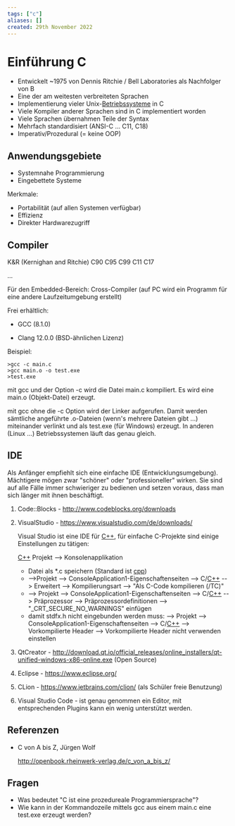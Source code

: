 ```yaml
---
tags: ["c"]
aliases: []
created: 29th November 2022
---
```


# Einführung C

- Entwickelt ~1975 von Dennis Ritchie / Bell Laboratories als Nachfolger von B
- Eine der am weitesten verbreiteten Sprachen
- Implementierung vieler Unix-[Betriebssysteme](../Os/Operating%20Systems.md) in C
- Viele Kompiler anderer Sprachen sind in C implementiert worden
- Viele Sprachen übernahmen Teile der Syntax
- Mehrfach standardisiert (ANSI-C ... C11, C18)
- Imperativ/Prozedural (= keine OOP)

## Anwendungsgebiete

- Systemnahe Programmierung
- Eingebettete Systeme

Merkmale:

- Portabilität (auf allen Systemen verfügbar)
- Effizienz
- Direkter Hardwarezugriff

## Compiler

K&R	(Kernighan and Ritchie)
C90
C95
C99
C11
C17

...

Für den Embedded-Bereich: Cross-Compiler (auf PC wird ein Programm für eine andere Laufzeitumgebung erstellt)

Frei erhältlich:

- GCC (8.1.0)

- Clang 12.0.0 (BSD-ähnlichen Lizenz)

Beispiel:

```
>gcc -c main.c
>gcc main.o -o test.exe
>test.exe
```

mit gcc und der Option -c wird die Datei main.c kompiliert. Es wird eine main.o (Objekt-Datei) erzeugt.

mit gcc ohne die -c Option wird der Linker aufgerufen. Damit werden sämtliche angeführte .o-Dateien (wenn's mehrere Dateien gibt ...) miteinander verlinkt und als test.exe (für Windows) erzeugt. In anderen (Linux ...) Betriebssystemen läuft das genau gleich.

## IDE

Als Anfänger empfiehlt sich eine einfache IDE (Entwicklungsumgebung). Mächtigere mögen zwar "schöner" oder "professioneller" wirken. Sie sind auf alle Fälle immer schwieriger zu bedienen und setzen voraus, dass man sich länger mit ihnen beschäftigt.

1. Code::Blocks - http://www.codeblocks.org/downloads

2. VisualStudio - https://www.visualstudio.com/de/downloads/

   Visual Studio ist eine IDE für [C++](../Cpp/Cpp.md), für einfache C-Projekte sind einige Einstellungen zu tätigen:

   [C++](../Cpp/Cpp.md) Projekt --> Konsolenapplikation

   - Datei als *.c speichern (Standard ist [cpp](../Cpp/Cpp.md))
   - -->Projekt --> ConsoleApplication1-Eigenschaftenseiten --> C/[C++](../Cpp/Cpp.md) --> Erweitert --> Kompilierungsart --> "Als C-Code kompilieren (/TC)"
   - --> Projekt --> ConsoleApplication1-Eigenschaftenseiten --> C/[C++](../Cpp/Cpp.md) --> Präprozessor --> Präprozessordefinitionen --> "_CRT_SECURE_NO_WARNINGS" einfügen
   - damit stdfx.h nicht eingebunden werden muss: --> Projekt --> ConsoleApplication1-Eigenschaftenseiten --> C/[C++](../Cpp/Cpp.md) --> Vorkompilierte Header --> Vorkompilierte Header nicht verwenden einstellen

3. QtCreator - http://download.qt.io/official_releases/online_installers/qt-unified-windows-x86-online.exe (Open Source)

4. Eclipse - https://www.eclipse.org/

5. CLion - https://www.jetbrains.com/clion/  (als Schüler freie Benutzung)

6. Visual Studio Code - ist genau genommen ein Editor, mit entsprechenden Plugins kann ein wenig unterstützt werden.

## Referenzen

- C von A bis Z, Jürgen Wolf

  http://openbook.rheinwerk-verlag.de/c_von_a_bis_z/

## Fragen

- Was bedeutet "C ist eine prozedureale Programmiersprache"?
- Wie kann in der Kommandozeile mittels gcc aus einem main.c eine test.exe erzeugt werden?
